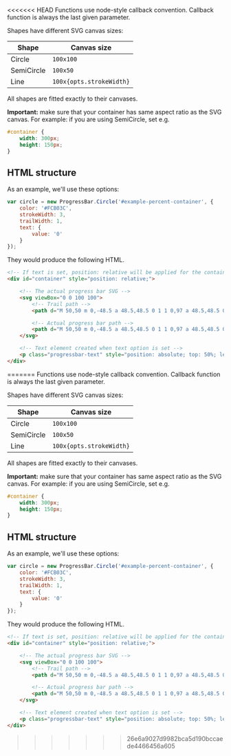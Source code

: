 <<<<<<< HEAD
Functions use node-style callback convention. Callback function is always the last given parameter.

Shapes have different SVG canvas sizes:

Shape      | Canvas size
-----------|------------------------
Circle     | `100x100`
SemiCircle | `100x50`
Line       | `100x{opts.strokeWidth}`

All shapes are fitted exactly to their canvases.

**Important:** make sure that your container has same aspect ratio
as the SVG canvas. For example: if you are using SemiCircle,
set e.g.

```css
#container {
    width: 300px;
    height: 150px;
}
```

## HTML structure

As an example, we'll use these options:

```js
var circle = new ProgressBar.Circle('#example-percent-container', {
    color: '#FCB03C',
    strokeWidth: 3,
    trailWidth: 1,
    text: {
        value: '0'
    }
});
```

They would produce the following HTML.

```html
<!-- If text is set, position: relative will be applied for the container -->
<div id="container" style="position: relative;">

    <!-- The actual progress bar SVG -->
    <svg viewBox="0 0 100 100">
        <!-- Trail path -->
        <path d="M 50,50 m 0,-48.5 a 48.5,48.5 0 1 1 0,97 a 48.5,48.5 0 1 1 0,-97" stroke="#eee" stroke-width="1" fill-opacity="0"></path>

        <!-- Actual progress bar path -->
        <path d="M 50,50 m 0,-48.5 a 48.5,48.5 0 1 1 0,97 a 48.5,48.5 0 1 1 0,-97" stroke="#FCB03C" stroke-width="3" fill-opacity="0" style="stroke-dasharray: 304.844360351563px, 304.844360351563px; stroke-dashoffset: 304.844360351563px;"></path>
    </svg>

    <!-- Text element created when text option is set -->
    <p class="progressbar-text" style="position: absolute; top: 50%; left: 50%; padding: 0px; margin: 0px; -webkit-transform: translate(-50%, -50%); transform: translate(-50%, -50%); color: rgb(252, 176, 60);">0</p>
</div>
```
=======
Functions use node-style callback convention. Callback function is always the last given parameter.

Shapes have different SVG canvas sizes:

Shape      | Canvas size
-----------|------------------------
Circle     | `100x100`
SemiCircle | `100x50`
Line       | `100x{opts.strokeWidth}`

All shapes are fitted exactly to their canvases.

**Important:** make sure that your container has same aspect ratio
as the SVG canvas. For example: if you are using SemiCircle,
set e.g.

```css
#container {
    width: 300px;
    height: 150px;
}
```

## HTML structure

As an example, we'll use these options:

```js
var circle = new ProgressBar.Circle('#example-percent-container', {
    color: '#FCB03C',
    strokeWidth: 3,
    trailWidth: 1,
    text: {
        value: '0'
    }
});
```

They would produce the following HTML.

```html
<!-- If text is set, position: relative will be applied for the container -->
<div id="container" style="position: relative;">

    <!-- The actual progress bar SVG -->
    <svg viewBox="0 0 100 100">
        <!-- Trail path -->
        <path d="M 50,50 m 0,-48.5 a 48.5,48.5 0 1 1 0,97 a 48.5,48.5 0 1 1 0,-97" stroke="#eee" stroke-width="1" fill-opacity="0"></path>

        <!-- Actual progress bar path -->
        <path d="M 50,50 m 0,-48.5 a 48.5,48.5 0 1 1 0,97 a 48.5,48.5 0 1 1 0,-97" stroke="#FCB03C" stroke-width="3" fill-opacity="0" style="stroke-dasharray: 304.844360351563px, 304.844360351563px; stroke-dashoffset: 304.844360351563px;"></path>
    </svg>

    <!-- Text element created when text option is set -->
    <p class="progressbar-text" style="position: absolute; top: 50%; left: 50%; padding: 0px; margin: 0px; -webkit-transform: translate(-50%, -50%); transform: translate(-50%, -50%); color: rgb(252, 176, 60);">0</p>
</div>
```
>>>>>>> 26e6a9027d9982bca5d190bccaede4466456a605
